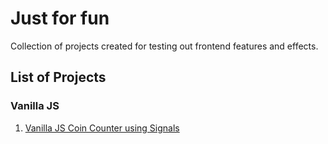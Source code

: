 # Just for fun

Collection of projects created for testing out frontend features and effects.

## List of Projects

### Vanilla JS

1.  [Vanilla JS Coin Counter using Signals](./001%20-%20Vanilla%20JS%20Coin%20Counter%20using%20Signals/)

